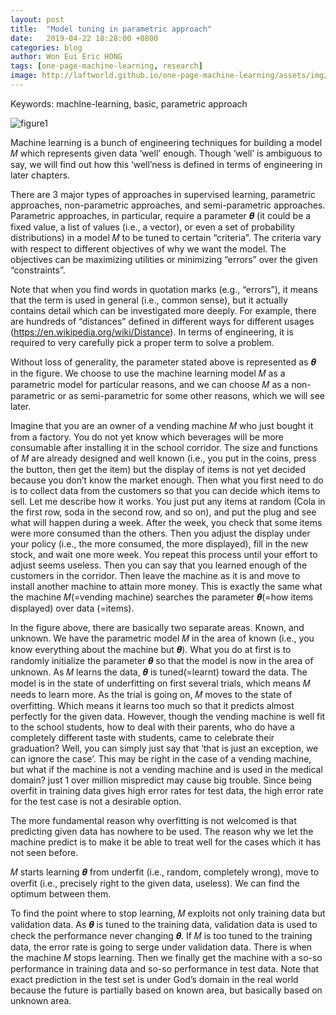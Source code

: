 ```yaml
---
layout: post
title:  "Model tuning in parametric approach"
date:   2019-04-22 18:28:00 +0800
categories: blog
author: Won Eui Eric HONG
tags: [one-page-machine-learning, research]
image: http://laftworld.github.io/one-page-machine-learning/assets/img/img_ml/known-unknown.png
---
```

Keywords: machlne-learning, basic, parametric approach

![figure1][fig1]

Machine learning is a bunch of engineering techniques for building a model 𝑀 which represents given data ‘well’ enough. Though ‘well’ is ambiguous to say, we will find out how this ‘well’ness is defined in terms of engineering in later chapters.

There are 3 major types of approaches in supervised learning, parametric approaches, non-parametric approaches, and semi-parametric approaches. Parametric approaches, in particular, require a parameter 𝜽 (it could be a fixed value, a list of values (i.e., a vector), or even a set of probability distributions) in a model 𝑀 to be tuned to certain “criteria”. The criteria vary with respect to different objectives of why we want the model. The objectives can be maximizing utilities or minimizing “errors” over the given “constraints”.

Note that when you find words in quotation marks (e.g., “errors”), it means that the term is used in general (i.e., common sense), but it actually contains detail which can be investigated more deeply. For example, there are hundreds of “distances” defined in different ways for different usages (https://en.wikipedia.org/wiki/Distance). In terms of engineering, it is required to very carefully pick a proper term to solve a problem.

Without loss of generality, the parameter stated above is represented as 𝜽 in the figure. We choose to use the machine learning model 𝑀 as a parametric model for particular reasons, and we can choose 𝑀 as a non-parametric or as semi-parametric for some other reasons, which we will see later.

Imagine that you are an owner of a vending machine 𝑀 who just bought it from a factory. You do not yet know which beverages will be more consumable after installing it in the school corridor. The size and functions of 𝑀 are already designed and well known (i.e., you put in the coins, press the button, then get the item) but the display of items is not yet decided because you don’t know the market enough. Then what you first need to do is to collect data from the customers so that you can decide which items to sell. Let me describe how it works. You just put any items at random (Cola in the first row, soda in the second row, and so on), and put the plug and see what will happen during a week. After the week, you check that some items were more consumed than the others. Then you adjust the display under your policy (i.e., the more consumed, the more displayed), fill in the new stock, and wait one more week. You repeat this process until your effort to adjust seems useless. Then you can say that you learned enough of the customers in the corridor. Then leave the machine as it is and move to install another machine to attain more money. This is exactly the same what the machine 𝑀(=vending machine) searches the parameter 𝜽(=how items displayed) over data (=items).

In the figure above, there are basically two separate areas. Known, and unknown. We have the parametric model 𝑀 in the area of known (i.e., you know everything about the machine but 𝜽). What you do at first is to randomly initialize the parameter 𝜽 so that the model is now in the area of unknown. As 𝑀 learns the data, 𝜽 is tuned(=learnt) toward the data. The model is in the state of underfitting on first several trials, which means 𝑀 needs to learn more. As the trial is going on, 𝑀 moves to the state of overfitting. Which means it learns too much so that it predicts almost perfectly for the given data. However, though the vending machine is well fit to the school students, how to deal with their parents, who do have a completely different taste with students, came to celebrate their graduation? Well, you can simply just say that ‘that is just an exception, we can ignore the case’. This may be right in the case of a vending machine, but what if the machine is not a vending machine and is used in the medical domain? just 1 over million mispredict may cause big trouble. Since being overfit in training data gives high error rates for test data, the high error rate for the test case is not a desirable option.

The more fundamental reason why overfitting is not welcomed is that predicting given data has nowhere to be used. The reason why we let the machine predict is to make it be able to treat well for the cases which it has not seen before.

𝑀 starts learning 𝜽 from underfit (i.e., random, completely wrong), move to overfit (i.e., precisely right to the given data, useless). We can find the optimum between them.

To find the point where to stop learning, 𝑀 exploits not only training data but validation data. As 𝜽 is tuned to the training data, validation data is used to check the performance never changing 𝜽. If 𝑀 is too tuned to the training data, the error rate is going to serge under validation data. There is when the machine 𝑀 stops learning. Then we finally get the machine with a so-so performance in training data and so-so performance in test data. Note that exact prediction in the test set is under God’s domain in the real world because the future is partially based on known area, but basically based on unknown area.



<!---`BibTeX` --->


<!---`Original paper` [Original paper][cite1] --->






[fig1]: /one-page-machine-learning/img/img_ml/known-unknown.png "Model tuning"
<!---[cite1]: https://arxiv.org/pdf/1503.02531.pdf --->
